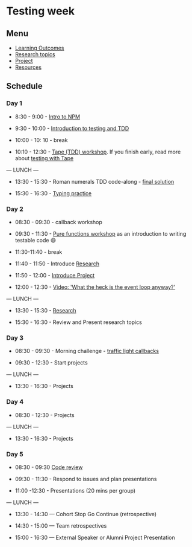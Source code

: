 # Testing week

## Menu

- [Learning Outcomes](./learning-outcomes.md)
- [Research topics](./research-afternoon.md)
- [Project](./project)
- [Resources](./resources)

## Schedule

### Day 1

- 8:30 - 9:00 - [Intro to NPM](https://github.com/fack2/master-reference/blob/master/coursebook/week-2/intro-to-npm.md)

- 9:30 - 10:00 - [Introduction to testing and TDD](https://github.com/jema28/testing-tdd-intro/blob/master/README.md)
- 10:00 - 10: 10 - break
- 10:10 - 12:30 - [Tape (TDD) workshop](https://github.com/jema28/fizzbuzz). If you finish early, read more about [testing with Tape](https://github.com/dwyl/learn-tape)

— LUNCH —

- 13:30 - 15:30 - Roman numerals TDD code-along - [final solution](https://github.com/foundersandcoders/roman-numeral-tdd-codealong)

- 15:30 - 16:30 - [Typing practice](https://www.typingclub.com/)
  

### Day 2

- 08:30 - 09:30 - callback workshop

- 09:30 - 11:30 - [Pure functions workshop](https://github.com/foundersandcoders/ws-pure-functions-easy-testing) as an introduction to writing testable code :smile:

- 11:30-11:40 - break

- 11:40 - 11:50 - Introduce   [Research](https://github.com/fack2/master-reference/blob/master/coursebook/week-2/research-afternoon.md)

- 11:50 - 12:00 - [Introduce Project](https://github.com/fack2/master-reference/blob/master/coursebook/week-2/todo-app-project.md)
- 12:00 - 12:30 - [Video: 'What the heck is the event loop anyway?'](https://www.youtube.com/watch?v=8aGhZQkoFbQ&t=5s)

— LUNCH —
- 13:30 - 15:30 - [Research](https://github.com/foundersandcoders/master-reference/blob/master/coursebook/week-2/research-afternoon.md)

- 15:30 - 16:30 - Review and Present research topics

  
### Day 3

- 08:30 - 09:30 - Morning challenge - [traffic light callbacks](https://github.com/foundersandcoders/morning-challenge-traffic-lights)

- 09:30 - 12:30 - Start projects

— LUNCH —

- 13:30 - 16:30 - Projects


### Day 4

- 08:30 - 12:30 - Projects

— LUNCH —

- 13:30 - 16:30 - Projects

### Day 5

- 08:30 - 09:30  [Code review](https://github.com/foundersandcoders/master-reference/blob/master/coursebook/general/code-review.md)

- 09:30 - 11:30 - Respond to issues and plan presentations

- 11:00 -12:30 - Presentations (20 mins per group)

— LUNCH —

- 13:30 - 14:30 — Cohort Stop Go Continue (retrospective)

- 14:30 - 15:00 — Team retrospectives

- 15:00 - 16:30 — External Speaker or Alumni Project Presentation
